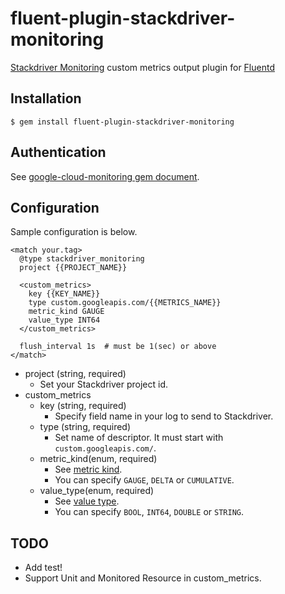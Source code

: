 # fluent-plugin-stackdriver-monitoring

[Stackdriver Monitoring](https://cloud.google.com/monitoring/) custom metrics output plugin for [Fluentd](http://www.fluentd.org/)

## Installation

```shell
$ gem install fluent-plugin-stackdriver-monitoring
```

## Authentication

See [google-cloud-monitoring gem document](https://github.com/GoogleCloudPlatform/google-cloud-ruby/tree/master/google-cloud-monitoring#setup-authentication).

## Configuration

Sample configuration is below.

```
<match your.tag>
  @type stackdriver_monitoring
  project {{PROJECT_NAME}}

  <custom_metrics>
    key {{KEY_NAME}}
    type custom.googleapis.com/{{METRICS_NAME}}
    metric_kind GAUGE
    value_type INT64
  </custom_metrics>

  flush_interval 1s  # must be 1(sec) or above
</match>
```

- project (string, required)
  - Set your Stackdriver project id.
- custom_metrics
  - key (string, required)
    - Specify field name in your log to send to Stackdriver.
  - type (string, required)
    - Set name of descriptor. It must start with `custom.googleapis.com/`.
  - metric_kind(enum, required)
    - See [metric kind](https://cloud.google.com/monitoring/api/ref_v3/rest/v3/projects.metricDescriptors#MetricKind).
    - You can specify `GAUGE`, `DELTA` or `CUMULATIVE`.
  - value_type(enum, required)
    - See [value type](https://cloud.google.com/monitoring/api/ref_v3/rest/v3/projects.metricDescriptors#valuetype).
    - You can specify `BOOL`, `INT64`, `DOUBLE` or `STRING`.

## TODO

- Add test!
- Support Unit and Monitored Resource in custom_metrics.
